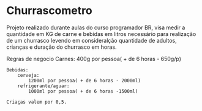 # Churrascometro
 Projeto realizado durante aulas do curso programador BR, visa medir a quantidade em KG de carne e bebidas em litros necessário para realização de um churrasco levendo em consideralção quantidade de adultos, crianças e duração do churrasco em horas.

Regras de negocio
    Carnes:
        400g por pessoa( + de 6 horas - 650g/p)
    
    Bebidas:
        cerveja:
            1200ml por pessoa( + de 6 horas - 2000ml)
        refrigerante/aguar:
            1000ml por pessoa( + de 6 horas -1500ml)

    Criaças valem por 0,5.

